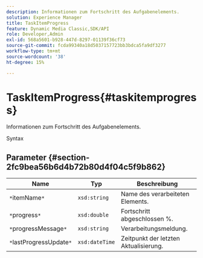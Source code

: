 ```yaml
---
description: Informationen zum Fortschritt des Aufgabenelements.
solution: Experience Manager
title: TaskItemProgress
feature: Dynamic Media Classic,SDK/API
role: Developer,Admin
exl-id: 568a5601-b928-447d-8297-01139f36cf73
source-git-commit: fcda99340a18d5037157723bb3bdca5fa9df3277
workflow-type: tm+mt
source-wordcount: '38'
ht-degree: 15%

---
```


# TaskItemProgress{#taskitemprogress}

Informationen zum Fortschritt des Aufgabenelements.

Syntax

## Parameter {#section-2fc9bea56b6d4b72b80d4f04c5f9b862}

| Name | Typ | Beschreibung |
|---|---|---|
| `*`itemName`*` | `xsd:string` | Name des verarbeiteten Elements. |
| `*`progress`*` | `xsd:double` | Fortschritt abgeschlossen %. |
| `*`progressMessage`*` | `xsd:string` | Verarbeitungsmeldung. |
| `*`lastProgressUpdate`*` | `xsd:dateTime` | Zeitpunkt der letzten Aktualisierung. |

